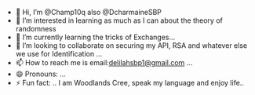 - 👋 Hi, I’m @Champ10q also @DcharmaineSBP
- 👀 I’m interested in learning as much as I can about the theory of randomness
- 🌱 I’m currently learning the tricks of Exchanges...
- 💞️ I’m looking to collaborate on securing my API, RSA and whatever else we use for Identification ...
- 📫 How to reach me is email:delilahsbp1@gmail.com ...
- 😄 Pronouns: ...
- ⚡ Fun fact: .. I am Woodlands Cree, speak my language and enjoy life..

<!---
Champ10q/Champ10q is a ✨ special ✨ repository because its `README.md` (this file) appears on your GitHub profile.
You can click the Preview link to take a look at your changes.
--->
